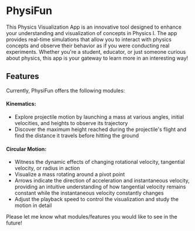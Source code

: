 # PhysiFun

This Physics Visualization App is an innovative tool designed to enhance your understanding and visualization of
concepts in Physics I. The app provides real-time simulations that allow you to interact with physics concepts and
observe their behavior as if you were conducting real experiments. Whether you're a student, educator, or just someone
curious about physics, this app is your gateway to learn more in an interesting way!

## Features

Currently, PhysiFun offers the following modules:

#### Kinematics:

- Explore projectile motion by launching a mass at various angles, initial velocities, and heights to observe its
  trajectory
- Discover the maximum height reached during the projectile's flight and find the distance it travels before hitting the
  ground

#### Circular Motion:

- Witness the dynamic effects of changing rotational velocity, tangential velocity, or radius in action
- Visualize a mass rotating around a pivot point
- Arrows indicate the direction of acceleration and instantaneous velocity, providing an intuitive understanding of how
  tangential velocity remains constant while the instantaneous velocity constantly changes
- Adjust the playback speed to control the visualization and study the motion in detail

Please let me know what modules/features you would like to see in the future!
